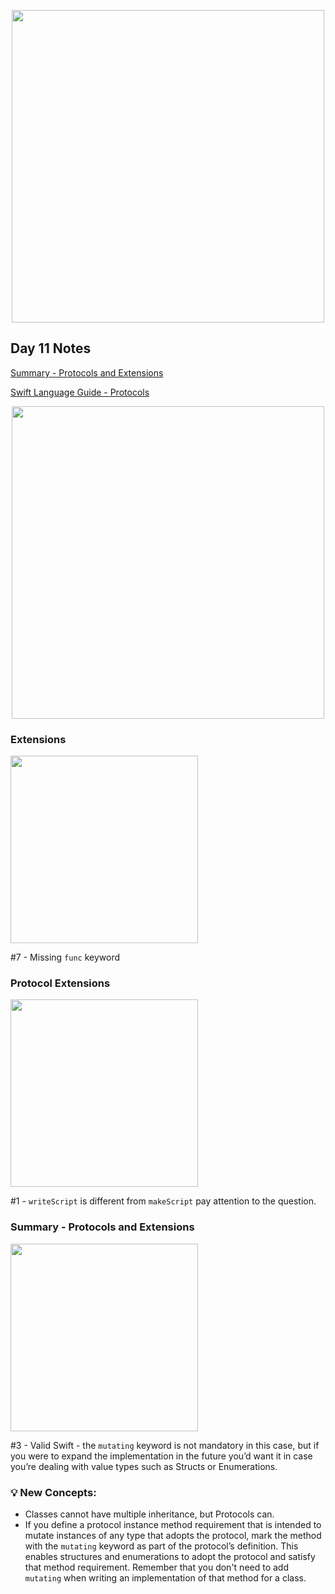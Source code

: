  <p align="center"><img src="https://github.com/neilhiddink/HwS/blob/1aff6f6451bfbef908e80d071cde9f3f30158242/00.%20Resources/banner-100.png" width="500"></p>

## Day 11 Notes

[Summary - Protocols and Extensions](https://youtu.be/q1UkvM2V07E)

[Swift Language Guide - Protocols](https://docs.swift.org/swift-book/LanguageGuide/Protocols.html)

<p align="center"><img src="https://github.com/neilhiddink/HwS/blob/1aff6f6451bfbef908e80d071cde9f3f30158242/01.%20100%20Days%20of%20Swift/00.%20Swift%20Fundamentals/011.%20Protocols%20and%20Extensions/Tests/00.%20Day%2011%20Progress%202-11-19.png" width="500"></p>

### Extensions

<img src="https://github.com/neilhiddink/HwS/blob/1aff6f6451bfbef908e80d071cde9f3f30158242/01.%20100%20Days%20of%20Swift/00.%20Swift%20Fundamentals/011.%20Protocols%20and%20Extensions/Tests/03.%20Extensions%202-11-19.png" width="300">

#7 - Missing `func` keyword

### Protocol Extensions

<img src="https://github.com/neilhiddink/HwS/blob/1aff6f6451bfbef908e80d071cde9f3f30158242/01.%20100%20Days%20of%20Swift/00.%20Swift%20Fundamentals/011.%20Protocols%20and%20Extensions/Tests/04.%20Protocol%20Extensions%202-11-19.png" width="300">

#1 - `writeScript` is different from `makeScript` pay attention to the question.

### Summary - Protocols and Extensions

<img src="https://github.com/neilhiddink/HwS/blob/1aff6f6451bfbef908e80d071cde9f3f30158242/01.%20100%20Days%20of%20Swift/00.%20Swift%20Fundamentals/011.%20Protocols%20and%20Extensions/Tests/06.%20Protocols%20and%20Extensions%20-%20Summary%202-11-19.png" width="300">

#3 - Valid Swift - the `mutating` keyword is not mandatory in this case, but if you were to expand the implementation in the future you’d want it in case you’re dealing with value types such as Structs or Enumerations.

### 💡 New Concepts:

- Classes cannot have multiple inheritance, but Protocols can.
- If you define a protocol instance method requirement that is intended to mutate instances of any type that adopts the protocol, mark the method with the `mutating` keyword as part of the protocol’s definition. This enables structures and enumerations to adopt the protocol and satisfy that method requirement. Remember that you don't need to add `mutating` when writing an implementation of that method for a class.
